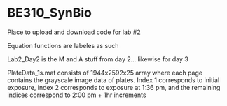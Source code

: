 # BE310_SynBio

Place to upload and download code for lab #2

Equation functions are labeles as such

Lab2_Day2 is the M and A stuff from day 2... likewise for day 3

PlateData_1s.mat consists of 1944x2592x25 array where each page contains the grayscale image data of plates. Index 1 corresponds to initial exposure, index 2 corresponds to exposure at 1:36 pm, and the remaining indices correspond to 2:00 pm + 1hr increments
